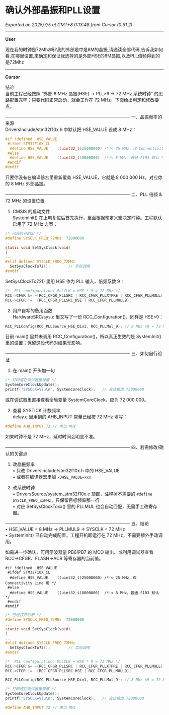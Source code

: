 # 确认外部晶振和PLL设置
_Exported on 2025/7/5 at GMT+8 0:13:48 from Cursor (0.51.2)_

---

**User**

现在我的时钟是72Mhz吗?我的外部是中是8M的晶振,请通读全部代码,告诉我如何看,在哪里设置,来确定和保证我选择的是外部HSE的8M晶振,以及PLL倍频得到的是72Mhz

---

**Cursor**

结论  
当前工程已经按照 “外部 8 MHz 晶振(HSE) → PLL×9 → 72 MHz 系统时钟” 的思路配置完毕；只要代码正常启动，就会工作在 72 MHz。下面给出判定和修改要点。

────────────────────────────────────────
一、晶振频率的来源  
DriversInclude/stm32f10x.h 中默认把 HSE_VALUE 设成 8 MHz：

```112:118:DriversInclude/stm32f10x.h
#if !defined  HSE_VALUE
 #ifdef STM32F10X_CL   
  #define HSE_VALUE    ((uint32_t)25000000) /*!< 25 MHz，仅 Connectivity Line 用 */
 #else 
  #define HSE_VALUE    ((uint32_t)8000000)  /*!< 8 MHz，普通 F103 默认 */
 #endif
#endif
```

只要你没有在编译器宏里重新覆盖 HSE_VALUE，它就是 8 000 000 Hz，对应你的 8 MHz 外部晶振。

────────────────────────────────────────
二、PLL 倍频 & 72 MHz 的设置位置  
1. CMSIS 的启动文件  
SystemInit() 在上电复位后首先执行，里面根据预定义宏决定时钟。工程默认启用了 72 MHz 方案：

```380:450:DriversSource/system_stm32f10x.c
/* 已经打开的宏 */
#define SYSCLK_FREQ_72MHz  72000000
...
static void SetSysClock(void)
{
...
#elif defined SYSCLK_FREQ_72MHz
  SetSysClockTo72();        // 实际调用
#endif
```

SetSysClockTo72() 里用 HSE 作为 PLL 输入，倍频系数 9：

```1030:1046:DriversSource/system_stm32f10x.c
/*  PLL configuration: PLLCLK = HSE * 9 = 72 MHz */
RCC->CFGR &= ~(RCC_CFGR_PLLSRC | RCC_CFGR_PLLXTPRE | RCC_CFGR_PLLMULL);
RCC->CFGR |=  (RCC_CFGR_PLLSRC_HSE | RCC_CFGR_PLLMULL9);
```

2. 用户自写的备用函数  
HardwareSRC/sys.c 里又写了一份 RCC_Configuration()，同样是 HSE×9：

```22:30:HardwareSRC/sys.c
RCC_PLLConfig(RCC_PLLSource_HSE_Div1, RCC_PLLMul_9); // 8 MHz ×9 = 72 MHz
```

目前 main() 里并未调用 RCC_Configuration()，所以真正生效的是 SystemInit() 里的设置；保留这段代码对结果无影响。

────────────────────────────────────────
三、如何自行验证  
1. 在 main() 开头加一句  
```c
/* 打印或在调试器里观察 */
SystemCoreClockUpdate();
printf("SYSCLK=%lu\n", SystemCoreClock);   // 应该输出 72000000
```
或在调试器里直接查看全局变量 SystemCoreClock，应为 72 000 000。

2. 查看 SYSTICK 计数频率  
delay.c 里用到的 AHB_INPUT 常量已经按 72 MHz 填写：

```3:4:HardwareSRC/delay.c
#define AHB_INPUT 72 // 单位 MHz
```
如果时钟不是 72 MHz，延时时间会明显不准。

────────────────────────────────────────
四、若需修改/确认的关键点  
1. 改晶振频率  
   • 只改 DriversInclude/stm32f10x.h 中的 HSE_VALUE  
   • 或者在编译器宏里加 `-DHSE_VALUE=xxx`

2. 改系统时钟  
   • DriversSource/system_stm32f10x.c 顶部，注释掉不需要的 `#define SYSCLK_FREQ_xxMHz`，只保留目标频率那一行  
   • 对应 SetSysClockToxx() 里的 PLLMUL 也会自动匹配，无需手工改寄存器。

────────────────────────────────────────
五、结论  
• HSE_VALUE = 8 MHz → PLLMUL9 → SYSCLK = 72 MHz  
• SystemInit() 已自动完成配置，工程开机即运行在 72 MHz，不需要额外手动调用。  

如需进一步确认，可用示波器量 PB6/PB7 的 MCO 输出、或利用调试器查看 RCC->CFGR、FLASH->ACR 等寄存器的当前值。

```plaintext
#if !defined  HSE_VALUE
 #ifdef STM32F10X_CL   
  #define HSE_VALUE    ((uint32_t)25000000) /*!< 25 MHz，仅 Connectivity Line 用 */
 #else 
  #define HSE_VALUE    ((uint32_t)8000000)  /*!< 8 MHz，普通 F103 默认 */
 #endif
#endif
```

```c
/* 已经打开的宏 */
#define SYSCLK_FREQ_72MHz  72000000
...
static void SetSysClock(void)
{
...
#elif defined SYSCLK_FREQ_72MHz
  SetSysClockTo72();        // 实际调用
#endif
```

```c
/*  PLL configuration: PLLCLK = HSE * 9 = 72 MHz */
RCC->CFGR &= ~(RCC_CFGR_PLLSRC | RCC_CFGR_PLLXTPRE | RCC_CFGR_PLLMULL);
RCC->CFGR |=  (RCC_CFGR_PLLSRC_HSE | RCC_CFGR_PLLMULL9);
```

```c
RCC_PLLConfig(RCC_PLLSource_HSE_Div1, RCC_PLLMul_9); // 8 MHz ×9 = 72 MHz
```

```c
/* 打印或在调试器里观察 */
SystemCoreClockUpdate();
printf("SYSCLK=%lu\n", SystemCoreClock);   // 应该输出 72000000
```

```c
#define AHB_INPUT 72 // 单位 MHz
```

